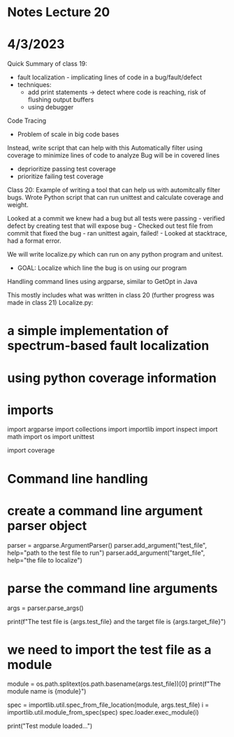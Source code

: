 # Notes Lecture 20
# 4/3/2023

Quick Summary of class 19: 
- fault localization - implicating lines of code in a bug/fault/defect
- techniques:
    - add print statements -> detect where code is reaching, risk of
      flushing output buffers
    - using debugger

Code Tracing
- Problem of scale in big code bases

Instead, write script that can help with this
Automatically filter using coverage to minimize lines of code to analyze
Bug will be in covered lines
 - deprioritize passing test coverage
 - prioritize failing test coverage

 Class 20:
 Example of writing a tool that can help us with automitcally filter bugs.
 Wrote Python script that can run unittest and calculate coverage 
 and weight. 

Looked at a commit we knew had a bug but all tests were passing
    - verified defect by creating test that will expose bug
    - Checked out test file from commit that fixed the bug
    - ran unittest again, failed!
    - Looked at stacktrace, had a format error.

 We will write localize.py which can run on any python program
 and unitest.
  - GOAL: Localize which line the bug is on using our program

 Handling command lines using argparse, similar to GetOpt in Java

This mostly includes what was written in class 20
(further progress was made in class 21)
 Localize.py:

# a simple implementation of spectrum-based fault localization
# using python coverage information
# imports

import argparse
import collections
import importlib
import inspect
import math
import os
import unittest

import coverage

# Command line handling
# create a command line argument parser object
parser = argparse.ArgumentParser()
parser.add_argument("test_file", help="path to the test file to run")
parser.add_argument("target_file", help="the file to localize")

# parse the command line arguments
args = parser.parse_args()

print(f"The test file is {args.test_file} and the target file is {args.target_file}")

# we need to import the test file as a module
module = os.path.splitext(os.path.basename(args.test_file))[0]
print(f"The module name is {module}")

spec = importlib.util.spec_from_file_location(module, args.test_file)
i = importlib.util.module_from_spec(spec)
spec.loader.exec_module(i)

print("Test module loaded...")




 
